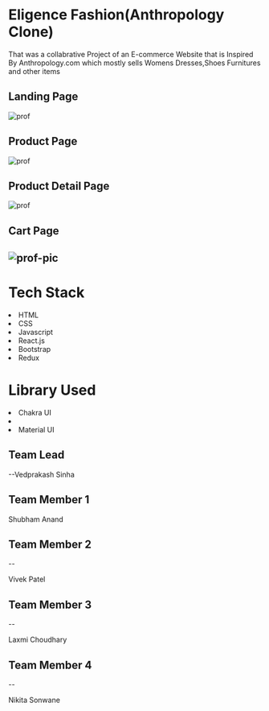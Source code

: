 <h1>Eligence Fashion(Anthropology Clone)</h1>
<p>That was a collabrative Project of an E-commerce Website that is Inspired By Anthropology.com which mostly sells Womens Dresses,Shoes Furnitures and other items </p>
<h2>Landing Page</h2>
<img src="https://i.imgur.com/31NZFeg.png" alt="prof"/>
<h2>Product Page</h2>
<img src="https://i.imgur.com/91sVLS1.png" alt="prof"/>
<h2>Product Detail Page </h2>
<img src="https://i.imgur.com/SskthHT.png" alt="prof"/>
<h2>Cart Page<h2>
 <img src="https://i.imgur.com/DWXgl7G.jpg" alt="prof-pic"/>
<h1>Tech Stack</h1>
<li>HTML</li><li>CSS</li><li>Javascript</li><li>React.js</li><li>Bootstrap</li><li>Redux</>
<h1>Library Used</h1>
<li>Chakra UI<li>
<li>Material UI</>
 
 <h2>Team Lead</h2>--Vedprakash Sinha
  <h2>Team Member 1</h2>   <p>Shubham Anand</p>
 <h2>Team  Member 2</h2>--<p>Vivek Patel</p>
 <h2>Team Member 3</h2>--<p>Laxmi Choudhary</p>
  <h2>Team Member 4</h2>--<p>Nikita Sonwane</p>

 


